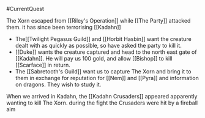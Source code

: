 #CurrentQuest

The Xorn escaped from [[Riley's Operation]] while [[The Party]] attacked them.
it has since been terrorising [[Kadahn]]

- The[[Twilight Pegasus Guild]] and [[Horbit Hasbin]] want the creature dealt with as quickly as possible, so have asked the party to kill it.
- [[Duke]] wants the creature captured and head to the north east gate of [[Kadahn]]. He will pay us 100 gold, and allow [[Bishop]] to kill [[Scarface]] in return.
- The [[Sabretooth's Guild]] want us to capture The Xorn and bring it to them in exchange for reputation for [[Nem]] and [[Pyra]] and information on dragons. They wish to study it.


When we arrived in Kadahn, the [[Kadahn Crusaders]] appeared apparently wanting to kill The Xorn. during the fight the Crusaders were hit by a fireball aim